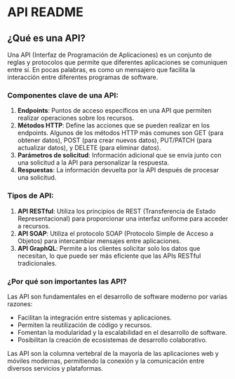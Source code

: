 # API README

## ¿Qué es una API?

Una API (Interfaz de Programación de Aplicaciones) es un conjunto de reglas y protocolos que permite que diferentes aplicaciones se comuniquen entre sí. En pocas palabras, es como un mensajero que facilita la interacción entre diferentes programas de software.

### Componentes clave de una API:

1. **Endpoints**: Puntos de acceso específicos en una API que permiten realizar operaciones sobre los recursos.
2. **Métodos HTTP**: Define las acciones que se pueden realizar en los endpoints. Algunos de los métodos HTTP más comunes son GET (para obtener datos), POST (para crear nuevos datos), PUT/PATCH (para actualizar datos), y DELETE (para eliminar datos).
3. **Parámetros de solicitud**: Información adicional que se envía junto con una solicitud a la API para personalizar la respuesta.
4. **Respuestas**: La información devuelta por la API después de procesar una solicitud.

### Tipos de API:

1. **API RESTful**: Utiliza los principios de REST (Transferencia de Estado Representacional) para proporcionar una interfaz uniforme para acceder a recursos.
2. **API SOAP**: Utiliza el protocolo SOAP (Protocolo Simple de Acceso a Objetos) para intercambiar mensajes entre aplicaciones.
3. **API GraphQL**: Permite a los clientes solicitar solo los datos que necesitan, lo que puede ser más eficiente que las APIs RESTful tradicionales.

### ¿Por qué son importantes las API?

Las API son fundamentales en el desarrollo de software moderno por varias razones:

- Facilitan la integración entre sistemas y aplicaciones.
- Permiten la reutilización de código y recursos.
- Fomentan la modularidad y la escalabilidad en el desarrollo de software.
- Posibilitan la creación de ecosistemas de desarrollo colaborativo.

Las API son la columna vertebral de la mayoría de las aplicaciones web y móviles modernas, permitiendo la conexión y la comunicación entre diversos servicios y plataformas.

